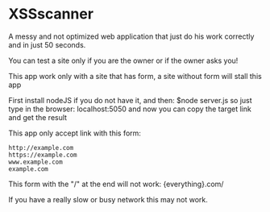 # XSSscanner

A messy and not optimized web application that just do his work	correctly and in just 50 seconds.

You can test a site only if you are the owner or if the owner asks you!

This app work only with a site that has form, a site without form will stall this app

First install nodeJS if you do not have it, and then:
	$node server.js
so just type in the browser:
	localhost:5050
and now you can copy the target link and get the result

This app only accept link with this form:
	
	http://example.com
	https://example.com
	www.example.com
	example.com

This form with the "/" at the end will not work: 
	{everything}.com/

If you have a really slow or busy network this may not work.
